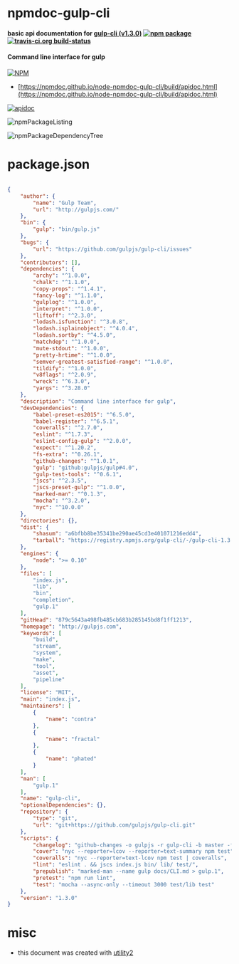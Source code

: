 # npmdoc-gulp-cli

#### basic api documentation for  [gulp-cli (v1.3.0)](http://gulpjs.com)  [![npm package](https://img.shields.io/npm/v/npmdoc-gulp-cli.svg?style=flat-square)](https://www.npmjs.org/package/npmdoc-gulp-cli) [![travis-ci.org build-status](https://api.travis-ci.org/npmdoc/node-npmdoc-gulp-cli.svg)](https://travis-ci.org/npmdoc/node-npmdoc-gulp-cli)

#### Command line interface for gulp

[![NPM](https://nodei.co/npm/gulp-cli.png?downloads=true&downloadRank=true&stars=true)](https://www.npmjs.com/package/gulp-cli)

- [https://npmdoc.github.io/node-npmdoc-gulp-cli/build/apidoc.html](https://npmdoc.github.io/node-npmdoc-gulp-cli/build/apidoc.html)

[![apidoc](https://npmdoc.github.io/node-npmdoc-gulp-cli/build/screenCapture.buildCi.browser.%252Ftmp%252Fbuild%252Fapidoc.html.png)](https://npmdoc.github.io/node-npmdoc-gulp-cli/build/apidoc.html)

![npmPackageListing](https://npmdoc.github.io/node-npmdoc-gulp-cli/build/screenCapture.npmPackageListing.svg)

![npmPackageDependencyTree](https://npmdoc.github.io/node-npmdoc-gulp-cli/build/screenCapture.npmPackageDependencyTree.svg)



# package.json

```json

{
    "author": {
        "name": "Gulp Team",
        "url": "http://gulpjs.com/"
    },
    "bin": {
        "gulp": "bin/gulp.js"
    },
    "bugs": {
        "url": "https://github.com/gulpjs/gulp-cli/issues"
    },
    "contributors": [],
    "dependencies": {
        "archy": "^1.0.0",
        "chalk": "^1.1.0",
        "copy-props": "^1.4.1",
        "fancy-log": "^1.1.0",
        "gulplog": "^1.0.0",
        "interpret": "^1.0.0",
        "liftoff": "^2.3.0",
        "lodash.isfunction": "^3.0.8",
        "lodash.isplainobject": "^4.0.4",
        "lodash.sortby": "^4.5.0",
        "matchdep": "^1.0.0",
        "mute-stdout": "^1.0.0",
        "pretty-hrtime": "^1.0.0",
        "semver-greatest-satisfied-range": "^1.0.0",
        "tildify": "^1.0.0",
        "v8flags": "^2.0.9",
        "wreck": "^6.3.0",
        "yargs": "^3.28.0"
    },
    "description": "Command line interface for gulp",
    "devDependencies": {
        "babel-preset-es2015": "^6.5.0",
        "babel-register": "^6.5.1",
        "coveralls": "^2.7.0",
        "eslint": "^1.7.3",
        "eslint-config-gulp": "^2.0.0",
        "expect": "^1.20.2",
        "fs-extra": "^0.26.1",
        "github-changes": "^1.0.1",
        "gulp": "github:gulpjs/gulp#4.0",
        "gulp-test-tools": "^0.6.1",
        "jscs": "^2.3.5",
        "jscs-preset-gulp": "^1.0.0",
        "marked-man": "^0.1.3",
        "mocha": "^3.2.0",
        "nyc": "^10.0.0"
    },
    "directories": {},
    "dist": {
        "shasum": "a6bfbb8be35341be290ae45cd3e401071216edd4",
        "tarball": "https://registry.npmjs.org/gulp-cli/-/gulp-cli-1.3.0.tgz"
    },
    "engines": {
        "node": ">= 0.10"
    },
    "files": [
        "index.js",
        "lib",
        "bin",
        "completion",
        "gulp.1"
    ],
    "gitHead": "879c5643a498fb485cb683b285145bd8f1ff1213",
    "homepage": "http://gulpjs.com",
    "keywords": [
        "build",
        "stream",
        "system",
        "make",
        "tool",
        "asset",
        "pipeline"
    ],
    "license": "MIT",
    "main": "index.js",
    "maintainers": [
        {
            "name": "contra"
        },
        {
            "name": "fractal"
        },
        {
            "name": "phated"
        }
    ],
    "man": [
        "gulp.1"
    ],
    "name": "gulp-cli",
    "optionalDependencies": {},
    "repository": {
        "type": "git",
        "url": "git+https://github.com/gulpjs/gulp-cli.git"
    },
    "scripts": {
        "changelog": "github-changes -o gulpjs -r gulp-cli -b master -f ./CHANGELOG.md --order-semver --use-commit-body",
        "cover": "nyc --reporter=lcov --reporter=text-summary npm test",
        "coveralls": "nyc --reporter=text-lcov npm test | coveralls",
        "lint": "eslint . && jscs index.js bin/ lib/ test/",
        "prepublish": "marked-man --name gulp docs/CLI.md > gulp.1",
        "pretest": "npm run lint",
        "test": "mocha --async-only --timeout 3000 test/lib test"
    },
    "version": "1.3.0"
}
```



# misc
- this document was created with [utility2](https://github.com/kaizhu256/node-utility2)
